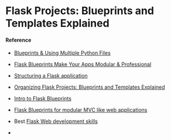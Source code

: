 # Flask Projects: Blueprints and Templates Explained


#### Reference
- [Blueprints & Using Multiple Python Files](https://www.youtube.com/watch?v=WteIH6J9v64)
- [Flask Blueprints Make Your Apps Modular & Professional](https://www.youtube.com/watch?v=_LMiUOYDxzE)
- [Structuring a Flask application](https://www.youtube.com/watch?v=-BC3V1CUKpU)
- [Organizing Flask Projects: Blueprints and Templates Explained](https://www.youtube.com/watch?v=w6v9A5peQT8)

- [Intro to Flask Blueprints](https://youtu.be/pjVhrIJFUEs)

- [Flask Blueprints for modular MVC like web applications](https://youtu.be/SezbDCz0Ock)

- Best [Flask Web development skills](https://www.youtube.com/playlist?list=PLCgehTvigkDNZ6-INTmLGNeaCni-TM09v)

- []()

